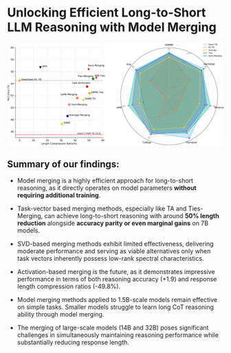 # Unlocking Efficient Long-to-Short LLM Reasoning with Model Merging

![overall figures](resource/fig1.png)

## Summary of our findings:

- Model merging is a highly efficient approach for long-to-short reasoning, as it directly operates on model parameters **without requiring additional training**.

- Task-vector based merging methods, especially like TA and Ties-Merging, can achieve long-to-short reasoning with around **50\% length reduction** alongside **accuracy parity or even marginal gains** on 7B models. 
  
- SVD-based merging methods exhibit limited effectiveness, delivering moderate performance and serving as viable alternatives only when task vectors inherently possess low-rank spectral characteristics.
  
- Activation-based merging is the future, as it demonstrates impressive performance in terms of both reasoning accuracy (+1.9) and response length compression ratios (-49.8\%).
  
- Model merging methods applied to 1.5B-scale models remain effective on simple tasks. Smaller models struggle to learn long CoT reasoning ability through model merging. 
  
- The merging of large-scale models (14B and 32B) poses significant challenges in simultaneously maintaining reasoning performance while substantially reducing response length.